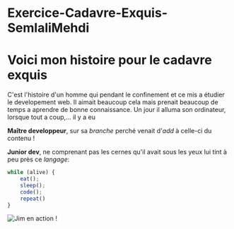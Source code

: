 # Exercice-Cadavre-Exquis-SemlaliMehdi
# Voici mon histoire pour le cadavre exquis

C'est l'histoire d'un homme qui pendant le confinement et ce mis a étudier le developement web.
Il aimait beaucoup cela mais prenait beaucoup de temps a aprendre de bonne connaissance.
Un jour il alluma son ordinateur, lorsque tout a coup,... il y a eu 

**Maître developpeur**, sur sa _branche_ perché venait d'_add_ à celle-ci du contenu !

**Junior dev**, ne comprenant pas les cernes qu'il avait sous les yeux lui tint à peu près ce _langage_:

```javascript
while (alive) {
    eat();
    sleep();
    code();
    repeat()
}
```
![Jim en action !](https://media.giphy.com/media/fQZX2aoRC1Tqw/source.gif)